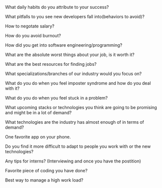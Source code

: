 What daily habits do you attribute to your success?

What pitfalls to you see new developers fall into(behaviors to avoid)?

How to negotate salary?

How do you avoid burnout? 

How did you get into software engineering/programming?

What are the absolute worst things about your job, is it worth it? 

What are the best resources for finding jobs? 

What specializations/branches of our industry would you focus on? 

What do you do when you feel imposter syndrome and how do you deal with it?

What do you do when you feel stuck in a problem?

What upcoming stacks or technologies you think are going to be promising and might be in  a lot of demand?

What technologies are the industry has almost enough of in terms of demand?

One favorite app on your phone.

Do you find it more difficult to adapt to people you work with or the new technologies? 

Any tips for interns? (Interviewing and once you have the postition)

Favorite piece of coding you have done?

Best way to manage a high work load?